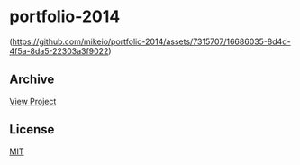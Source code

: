 # portfolio-2014

(https://github.com/mikeio/portfolio-2014/assets/7315707/16686035-8d4d-4f5a-8da5-22303a3f9022)

## Archive
[View Project](https://mikepeters.io/archive/portfolio-2014)

## License
[MIT](https://choosealicense.com/licenses/mit/)
